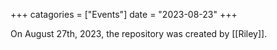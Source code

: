 +++
catagories = ["Events"]
date = "2023-08-23"
+++

On August 27th, 2023, the repository was created by [[Riley]].
